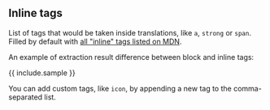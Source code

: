 ## Inline tags

List of tags that would be taken inside translations, like `a`, `strong` or `span`. Filled by default with
[all "inline" tags listed on MDN](https://developer.mozilla.org/en-US/docs/Web/HTML/Inline_elements#elements).

An example of extraction result difference between block and inline tags:

{{ include.sample }}

You can add custom tags, like `icon`, by appending a new tag to the comma-separated list.
